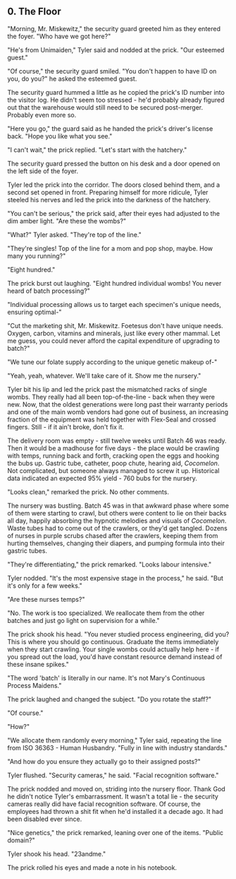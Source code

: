 ## 0. The Floor

"Morning, Mr. Miskewitz," the security guard greeted him as they entered the foyer. "Who have we got here?"

"He's from Unimaiden," Tyler said and nodded at the prick. "Our esteemed guest."

"Of course," the security guard smiled. "You don't happen to have ID on you, do you?" he asked the esteemed guest.

The security guard hummed a little as he copied the prick's ID number into the visitor log. He didn't seem too stressed - he'd probably already figured out that the warehouse would still need to be secured post-merger. Probably even more so. 

"Here you go," the guard said as he handed the prick's driver's license back. "Hope you like what you see."

"I can't wait," the prick replied. "Let's start with the hatchery."

The security guard pressed the button on his desk and a door opened on the left side of the foyer.

Tyler led the prick into the corridor. The doors closed behind them, and a second set opened in front. Preparing himself for more ridicule, Tyler steeled his nerves and led the prick into the darkness of the hatchery.

"You can't be serious," the prick said, after their eyes had adjusted to the dim amber light. "Are these the wombs?"

"What?" Tyler asked. "They're top of the line."

"They're singles! Top of the line for a mom and pop shop, maybe. How many you running?"

"Eight hundred."

The prick burst out laughing. "Eight hundred individual wombs! You never heard of batch processing?"

"Individual processing allows us to target each specimen's unique needs, ensuring optimal-"

"Cut the marketing shit, Mr. Miskewitz. Foetesus don't have unique needs. Oxygen, carbon, vitamins and minerals, just like every other mammal. Let me guess, you could never afford the capital expenditure of upgrading to batch?"

"We tune our folate supply according to the unique genetic makeup of-"

"Yeah, yeah, whatever. We'll take care of it. Show me the nursery."

Tyler bit his lip and led the prick past the mismatched racks of single wombs. They really had all been top-of-the-line - back when they were new. Now, that the oldest generations were long past their warranty periods and one of the main womb vendors had gone out of business, an increasing fraction of the equipment was held together with Flex-Seal and crossed fingers. Still - if it ain't broke, don't fix it.

The delivery room was empty - still twelve weeks until Batch 46 was ready. Then it would be a madhouse for five days - the place would be crawling with temps, running back and forth, cracking open the eggs and hooking the bubs up. Gastric tube, catheter, poop chute, hearing aid, _Cocomelon_. Not complicated, but someone always managed to screw it up. Historical data indicated an expected 95% yield - 760 bubs for the nursery.

"Looks clean," remarked the prick. No other comments.

The nursery was bustling. Batch 45 was in that awkward phase where some of them were starting to crawl, but others were content to lie on their backs all day, happily absorbing the hypnotic melodies and visuals of _Cocomelon_. Waste tubes had to come out of the crawlers, or they'd get tangled. Dozens of nurses in purple scrubs chased after the crawlers, keeping them from hurting themselves, changing their diapers, and pumping formula into their gastric tubes.

"They're differentiating," the prick remarked. "Looks labour intensive."

Tyler nodded. "It's the most expensive stage in the process," he said. "But it's only for a few weeks."

"Are these nurses temps?"

"No. The work is too specialized. We reallocate them from the other batches and just go light on supervision for a while."

The prick shook his head. "You never studied process engineering, did you? This is where you should go continuous. Graduate the items immediately when they start crawling. Your single wombs could actually help here - if you spread out the load, you'd have constant resource demand instead of these insane spikes."

"The word 'batch' is literally in our name. It's not Mary's Continuous Process Maidens."

The prick laughed and changed the subject. "Do you rotate the staff?"

"Of course."

"How?"

"We allocate them randomly every morning," Tyler said, repeating the line from ISO 36363 - Human Husbandry. "Fully in line with industry standards."

"And how do you ensure they actually go to their assigned posts?"

Tyler flushed. "Security cameras," he said. "Facial recognition software."

The prick nodded and moved on, striding into the nursery floor. Thank God he didn't notice Tyler's embarrassment. It wasn't a total lie - the security cameras really did have facial recognition software. Of course, the employees had thrown a shit fit when he'd installed it a decade ago. It had been disabled ever since.

"Nice genetics," the prick remarked, leaning over one of the items. "Public domain?"

Tyler shook his head. "23andme."

The prick rolled his eyes and made a note in his notebook.
